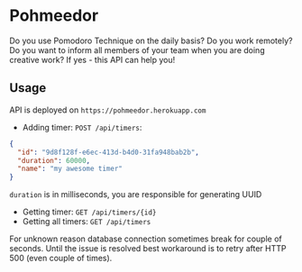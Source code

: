 # Pohmeedor

Do you use Pomodoro Technique on the daily basis? Do you work remotely? Do you want to inform all members of your team when you are doing creative work? If yes - this API can help you!

## Usage

API is deployed on `https://pohmeedor.herokuapp.com`

* Adding timer: `POST /api/timers`:
```json
{
  "id": "9d8f128f-e6ec-413d-b4d0-31fa948bab2b",
  "duration": 60000,
  "name": "my awesome timer"
}
```
`duration` is in milliseconds, you are responsible for generating UUID
* Getting timer: `GET /api/timers/{id}`
* Getting all timers: `GET /api/timers`

For unknown reason database connection sometimes break for couple of seconds. Until the issue is resolved best workaround is to retry after HTTP 500 (even couple of times).